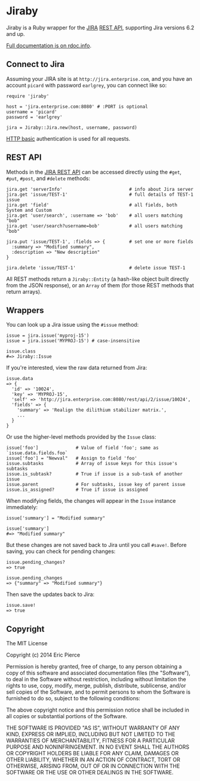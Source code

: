 Jiraby
======

Jiraby is a Ruby wrapper for the [JIRA](http://www.atlassian.com/JIRA)
[REST API](https://docs.atlassian.com/jira/REST/latest/), supporting Jira
versions 6.2 and up.

[Full documentation is on rdoc.info](http://rubydoc.info/github/a-e/jiraby/master/frames).


Connect to Jira
---------------

Assuming your JIRA site is at `http://jira.enterprise.com`, and you have
an account `picard` with password `earlgrey`, you can connect like so:

    require 'jiraby'

    host = 'jira.enterprise.com:8080' # :PORT is optional
    username = 'picard'
    password = 'earlgrey'

    jira = Jiraby::Jira.new(host, username, password)

[HTTP basic](http://en.wikipedia.org/wiki/Basic_access_authentication)
authentication is used for all requests.


REST API
--------

Methods in the [JIRA REST API](https://docs.atlassian.com/jira/REST/6.2/) can be
accessed directly using the `#get`, `#put`, `#post`, and `#delete` methods:

    jira.get 'serverInfo'                         # info about Jira server
    jira.get 'issue/TEST-1'                       # full details of TEST-1 issue
    jira.get 'field'                              # all fields, both System and Custom
    jira.get 'user/search', :username => 'bob'    # all users matching "bob"
    jira.get 'user/search?username=bob'           # all users matching "bob"

    jira.put 'issue/TEST-1', :fields => {         # set one or more fields
      :summary => "Modified summary",
      :description => "New description"
    }

    jira.delete 'issue/TEST-1'                    # delete issue TEST-1

All REST methods return a `Jiraby::Entity` (a hash-like object built directly from
the JSON response), or an `Array` of them (for those REST methods that return arrays).


Wrappers
--------

You can look up a Jira issue using the `#issue` method:

    issue = jira.issue('myproj-15')
    issue = jira.issue('MYPROJ-15') # case-insensitive

    issue.class
    #=> Jiraby::Issue

If you're interested, view the raw data returned from Jira:

    issue.data
    => {
      'id' => '10024',
      'key' => 'MYPROJ-15',
      'self' => 'http://jira.enterprise.com:8080/rest/api/2/issue/10024',
      'fields' => {
        'summary' => 'Realign the dilithium stabilizer matrix.',
        ...
      }
    }

Or use the higher-level methods provided by the `Issue` class:

    issue['foo']              # Value of field 'foo'; same as `issue.data.fields.foo`
    issue['foo'] = "Newval"   # Assign to field 'foo'
    issue.subtasks            # Array of issue keys for this issue's subtasks
    issue.is_subtask?         # True if issue is a sub-task of another issue
    issue.parent              # For subtasks, issue key of parent issue
    issue.is_assigned?        # True if issue is assigned

When modifying fields, the changes will appear in the `Issue` instance immediately:

    issue['summary'] = "Modified summary"

    issue['summary']
    #=> "Modified summary"

But these changes are not saved back to Jira until you call `#save!`. Before
saving, you can check for pending changes:

    issue.pending_changes?
    => true

    issue.pending_changes
    => {"summary" => "Modified summary"}

Then save the updates back to Jira:

    issue.save!
    => true


Copyright
---------

The MIT License

Copyright (c) 2014 Eric Pierce

Permission is hereby granted, free of charge, to any person obtaining
a copy of this software and associated documentation files (the
"Software"), to deal in the Software without restriction, including
without limitation the rights to use, copy, modify, merge, publish,
distribute, sublicense, and/or sell copies of the Software, and to
permit persons to whom the Software is furnished to do so, subject to
the following conditions:

The above copyright notice and this permission notice shall be
included in all copies or substantial portions of the Software.

THE SOFTWARE IS PROVIDED "AS IS", WITHOUT WARRANTY OF ANY KIND,
EXPRESS OR IMPLIED, INCLUDING BUT NOT LIMITED TO THE WARRANTIES OF
MERCHANTABILITY, FITNESS FOR A PARTICULAR PURPOSE AND
NONINFRINGEMENT. IN NO EVENT SHALL THE AUTHORS OR COPYRIGHT HOLDERS BE
LIABLE FOR ANY CLAIM, DAMAGES OR OTHER LIABILITY, WHETHER IN AN ACTION
OF CONTRACT, TORT OR OTHERWISE, ARISING FROM, OUT OF OR IN CONNECTION
WITH THE SOFTWARE OR THE USE OR OTHER DEALINGS IN THE SOFTWARE.

